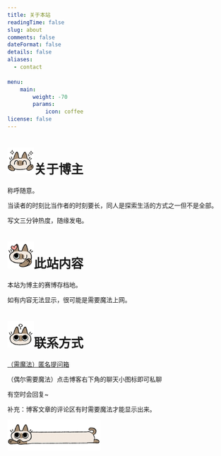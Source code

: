 ```yaml
---
title: 关于本站
readingTime: false
slug: about
comments: false
dateFormat: false
details: false
aliases:
  - contact

menu:
    main: 
        weight: -70
        params:
            icon: coffee
license: false
---
```




<h1><img src="/images/014.png" width=60px height=auto>关于博主</h1>

称呼随意。
<p>当读者的时刻比当作者的时刻要长，同人是探索生活的方式之一但不是全部。</p>
<p>写文三分钟热度，随缘发电。

<h1><img src="/images/006.png" width=60px height=auto>此站内容</h1>

<p>本站为博主的赛博存档地。<p>
<p>如有内容无法显示，很可能是需要魔法上网。</p>

<h1><img src="/images/002.png" width=60px height=auto>联系方式</h1>

[（需魔法）匿名提问箱](https://peing.net/zh-CN/91e8000a0af399)
<p>（偶尔需要魔法）点击博客右下角的聊天小图标即可私聊<p>
<p>有空时会回复~ </p>
<p>补充：博客文章的评论区有时需要魔法才能显示出来。<p>
<p><img src="/images/038.png" width=70px height=auto ><img src="/images/039.png" width=70px height=auto ><img src="/images/040.png" width=70px height=auto > </p>












  








